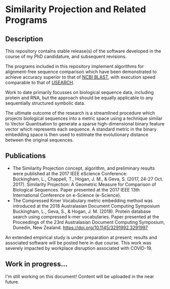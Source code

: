 # Similarity Projection and Related Programs
## Description
This repository contains stable release(s) of the software developed in the course of my PhD candidature, and subsequent revisions.

The programs included in this repository implement algorithms for alignment-free sequence comparison which have been demonstrated to achieve accuracy superior to that of [NCBI BLAST](https://blast.ncbi.nlm.nih.gov/Blast.cgi), with execution speed comparable to that of [USEARCH](http://drive5.com).

Work to date primarily focusses on biological sequence data, including protein and RNA, but the approach should be equally applicable to any sequentially structured symbolic data.

The ultimate outcome of the research is a streamlined procedure which projects biological sequences into a metric space using a technique similar to Vector Quantisation to generate a sparse high-dimensional binary feature vector which represents each sequence. A standard metric in the binary embedding space is then used to estimate the evolutionary distance between the original sequences. 

## Publications

* The Similarity Projection concept, algorithm, and preliminary results were published at the 2017 IEEE eScience Conference:<br />
    Buckingham, L., Chappell, T., Hogan, J. M., & Geva, S. (2017, 24-27 Oct. 2017). Similarity Projection: A Geometric Measure for Comparison of Biological Sequences. Paper presented at the 2017 IEEE 13th International Conference on e-Science (e-Science).
* The Compressed Kmer Vocabulary metric embedding method was introduced at the 2018 Australasian Document Computing Symposium<br /> 
     Buckingham, L., Geva, S., & Hogan, J. M. (2018). Protein database search using compressed k-mer vocabularies. Paper presented at the Proceedings of the 23rd Australasian Document Computing Symposium, Dunedin, New Zealand. https://doi.org/10.1145/3291992.3291997

An extended empirical study is under preparation at present; results and associated software will be posted here in due course. This work was severely impacted by workplace disruption associated with COVID-19.

## Work in progress...

I'm still working on this document!
Content will be uploaded in the near future.
